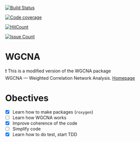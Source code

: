 
[![Build Status](https://travis-ci.org/llrs/WGCNA.svg?branch=master)](https://travis-ci.org/llrs/WGCNA)   

[![Code coverage](https://codecov.io/gh/llrs/WGCNA/branch/master/graph/badge.svg)](https://codecov.io/gh/llrs/WGCNA)  

[![HitCount](https://hitt.herokuapp.com/llrs/WGCNA.svg)](https://github.com/llrs/WGCNA)  

[![Issue Count](https://codeclimate.com/github/llrs/WGCNA/badges/issue_count.svg)](https://codeclimate.com/github/llrs/WGCNA)  

# WGCNA
:exclamation: This is a modified version of the WGCNA package  
WGCNA — Weighted Correlation Network Analysis. [Homepage](http://www.genetics.ucla.edu/labs/horvath/CoexpressionNetwork/Rpackages/WGCNA/)

# Obectives
- [x] Learn how to make packages (`roxygen`)
- [ ] Learn how WGCNA works
- [x] Improve coherence of the code
- [ ] Simplify code
- [x] Learn how to do test, start TDD
